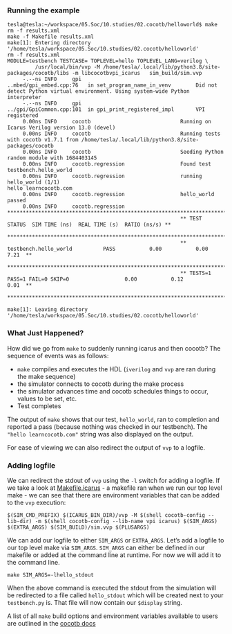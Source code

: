 ### Running the example

```
tesla@tesla:~/workspace/05.Soc/10.studies/02.cocotb/helloworld$ make
rm -f results.xml
make -f Makefile results.xml
make[1]: Entering directory '/home/tesla/workspace/05.Soc/10.studies/02.cocotb/helloworld'
rm -f results.xml
MODULE=testbench TESTCASE= TOPLEVEL=hello TOPLEVEL_LANG=verilog \
         /usr/local/bin/vvp -M /home/tesla/.local/lib/python3.8/site-packages/cocotb/libs -m libcocotbvpi_icarus   sim_build/sim.vvp 
     -.--ns INFO     gpi                                ..mbed/gpi_embed.cpp:76   in set_program_name_in_venv        Did not detect Python virtual environment. Using system-wide Python interpreter
     -.--ns INFO     gpi                                ../gpi/GpiCommon.cpp:101  in gpi_print_registered_impl       VPI registered
     0.00ns INFO     cocotb                             Running on Icarus Verilog version 13.0 (devel)
     0.00ns INFO     cocotb                             Running tests with cocotb v1.7.1 from /home/tesla/.local/lib/python3.8/site-packages/cocotb
     0.00ns INFO     cocotb                             Seeding Python random module with 1684403145
     0.00ns INFO     cocotb.regression                  Found test testbench.hello_world
     0.00ns INFO     cocotb.regression                  running hello_world (1/1)
hello learncocotb.com
     0.00ns INFO     cocotb.regression                  hello_world passed
     0.00ns INFO     cocotb.regression                  **************************************************************************************
                                                        ** TEST                          STATUS  SIM TIME (ns)  REAL TIME (s)  RATIO (ns/s) **
                                                        **************************************************************************************
                                                        ** testbench.hello_world          PASS           0.00           0.00          7.21  **
                                                        **************************************************************************************
                                                        ** TESTS=1 PASS=1 FAIL=0 SKIP=0                  0.00           0.12          0.01  **
                                                        **************************************************************************************
                                                        
make[1]: Leaving directory '/home/tesla/workspace/05.Soc/10.studies/02.cocotb/helloworld'
```

### What Just Happened?

How did we go from `make` to suddenly running icarus and then cocotb? The sequence of events was as follows:

* `make` compiles and executes the HDL (`iverilog` and `vvp` are ran during the make sequence)
* the simulator connects to cocotb during the make process
* the simulator advances time and cocotb schedules things to occur, values to be set, etc.
* Test completes

The output of `make` shows that our test, `hello_world`, ran to completion and reported a pass (because nothing was checked in our testbench). The `"hello learncocotb.com"` string was also displayed on the output.

For ease of viewing we can also redirect the output of `vvp` to a logfile.

### Adding logfile

We can redirect the stdout of `vvp` using the `-l` switch for adding a logfile. If we take a look at [Makefile.icarus](https://github.com/cocotb/cocotb/blob/master/cocotb/share/makefiles/simulators/Makefile.icarus) - a makefile ran when we run our top level make - we can see that there are environment variables that can be added to the `vvp` execution:

`$(SIM_CMD_PREFIX) $(ICARUS_BIN_DIR)/vvp -M $(shell cocotb-config --lib-dir) -m $(shell cocotb-config --lib-name vpi icarus) $(SIM_ARGS) $(EXTRA_ARGS) $(SIM_BUILD)/sim.vvp $(PLUSARGS)`


We can add our logfile to either `SIM_ARGS` or `EXTRA_ARGS`. Let’s add a logfile to our top level make via `SIM_ARGS`. `SIM_ARGS` can either be defined in our makefile or added at the command line at runtime. For now we will add it to the command line.

`make SIM_ARGS=-lhello_stdout`

When the above command is executed the stdout from the simulation will be redirected to a file called `hello_stdout` which will be created next to your `testbench.py` is. That file will now contain our `$display` string.

A list of all `make` build options and environment variables available to users are outlined in the [cocotb docs](https://docs.cocotb.org/en/stable/building.html)